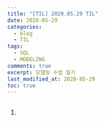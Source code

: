 ```yaml
---
title: "[TIL] 2020.05.29 TIL"
date: 2020-05-29
categories:
  - blog
  - TIL
tags:
  - SQL
  - MODELING
comments: true
excerpt: 모델링 수업 필기
last_modified_at: 2020-05-29
toc: true
---
```


## 

1. 